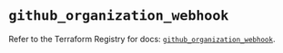 # `github_organization_webhook`

Refer to the Terraform Registry for docs: [`github_organization_webhook`](https://registry.terraform.io/providers/integrations/github/6.2.0/docs/resources/organization_webhook).
